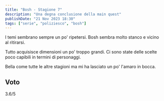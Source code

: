 ```yaml
---
title: "Bosh - Stagione 7"
description: "Una degna conclusione della main quest"
publishDate: "21 Nov 2023 18:30"
tags: ["serie", "poliziesco", "bosh"]
---
```


I temi sembrano sempre un po' ripetersi.
Bosh sembra molto stanco e vicino al ritirarsi.

Tutto acquisisce dimensioni un po' troppo grandi.
Ci sono state delle scelte poco capibili in termini di personaggi.

Bella come tutte le altre stagioni ma mi ha lasciato un po' l'amaro in bocca.

## Voto

3.6/5
